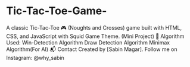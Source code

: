 # Tic-Tac-Toe-Game-
 A classic Tic-Tac-Toe  🎮 (Noughts and Crosses) game built with HTML, CSS, and JavaScript with Squid Game Theme. (Mini Project)
🧠 Algorithm Used:
 Win-Detection Algorithm
 Draw Detection Algorithm
 Minimax Algorithm(For AI)
📬 Contact
Created by [Sabin Magar].
Follow me on Instagram: @why_sabin
